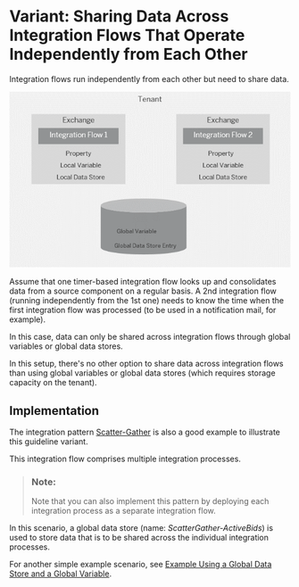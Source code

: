<!-- loio1459948623fb4158bcbde0693494b9a6 -->

# Variant: Sharing Data Across Integration Flows That Operate Independently from Each Other

Integration flows run independently from each other but need to share data.

 ![](images/Integration_Flows_Run_Independently_From_Each_Other_a3365e3.png) 

Assume that one timer-based integration flow looks up and consolidates data from a source component on a regular basis. A 2nd integration flow \(running independently from the 1st one\) needs to know the time when the first integration flow was processed \(to be used in a notification mail, for example\).

In this case, data can only be shared across integration flows through global variables or global data stores.

In this setup, there's no other option to share data across integration flows than using global variables or global data stores \(which requires storage capacity on the tenant\).



<a name="loio1459948623fb4158bcbde0693494b9a6__section_srx_5kb_xkb"/>

## Implementation

The integration pattern [Scatter-Gather](scatter-gather-987eef2.md) is also a good example to illustrate this guideline variant.

This integration flow comprises multiple integration processes.

> ### Note:  
> Note that you can also implement this pattern by deploying each integration process as a separate integration flow.

In this scenario, a global data store \(name: *ScatterGather-ActiveBids*\) is used to store data that is to be shared across the individual integration processes.

For another simple example scenario, see [Example Using a Global Data Store and a Global Variable](example-using-a-global-data-store-and-a-global-variable-773a7ec.md).

